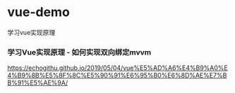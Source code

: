 # vue-demo
学习vue实现原理

### 学习Vue实现原理 - 如何实现双向绑定mvvm
https://echogithu.github.io/2019/05/04/vue%E5%AD%A6%E4%B9%A0%E4%B9%8B%E5%8F%8C%E5%90%91%E6%95%B0%E6%8D%AE%E7%BB%91%E5%AE%9A/
